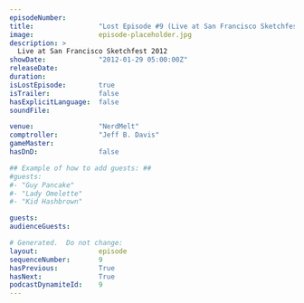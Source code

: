 ```yaml
---
episodeNumber:        
title:                "Lost Episode #9 (Live at San Francisco Sketchfest 2012)"
image:                episode-placeholder.jpg
description: >
  Live at San Francisco Sketchfest 2012
showDate:             "2012-01-29 05:00:00Z"
releaseDate:          
duration:             
isLostEpisode:        true
isTrailer:            false
hasExplicitLanguage:  false
soundFile:            

venue:                "NerdMelt"
comptroller:          "Jeff B. Davis"
gameMaster:           
hasDnD:               false

## Example of how to add guests: ##
#guests:
#- "Guy Pancake"
#- "Lady Omelette"
#- "Kid Hashbrown"

guests:
audienceGuests:

# Generated.  Do not change:
layout:               episode
sequenceNumber:       9
hasPrevious:          True
hasNext:              True
podcastDynamiteId:    9
---
```


<!-- The episode description will be rendered here -->
<!-- Add your content below here -->

